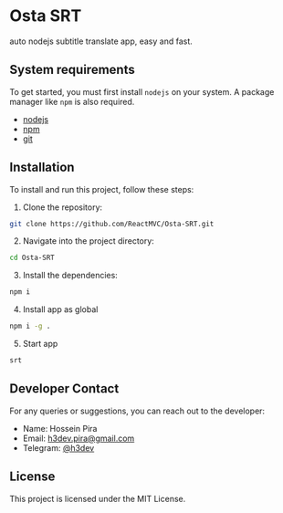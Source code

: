 # Osta SRT
auto nodejs subtitle translate app, easy and fast.

## System requirements
To get started, you must first install `nodejs` on your system. A package manager like `npm` is also required.
- [nodejs](https://nodejs.org)
- [npm](https://www.npmjs.com)
- [git](https://git-scm.com)


## Installation

To install and run this project, follow these steps:

1. Clone the repository:

```bash
git clone https://github.com/ReactMVC/Osta-SRT.git
```

2. Navigate into the project directory:

```bash
cd Osta-SRT
```

3. Install the dependencies:

```bash
npm i
```

4. Install app as global

```bash
npm i -g .
```

5. Start app

```bash
srt
```

## Developer Contact

For any queries or suggestions, you can reach out to the developer:

- Name: Hossein Pira
- Email: h3dev.pira@gmail.com
- Telegram: [@h3dev](https://t.me/h3dev)

## License

This project is licensed under the MIT License.
